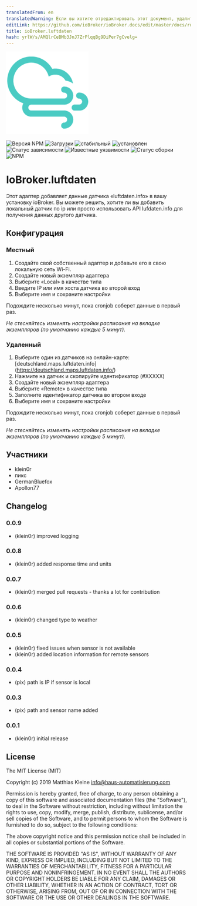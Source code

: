 ```yaml
---
translatedFrom: en
translatedWarning: Если вы хотите отредактировать этот документ, удалите поле «translationFrom», в противном случае этот документ будет снова автоматически переведен
editLink: https://github.com/ioBroker/ioBroker.docs/edit/master/docs/ru/adapterref/iobroker.luftdaten/README.md
title: ioBroker.luftdaten
hash: yrlW/s/AMQlrCeBMb3JnJ7ZrPlqqBg9DiPer7gCvelg=
---
```

![логотип](../../../en/adapterref/iobroker.luftdaten/admin/luftdaten.png)

![Версия NPM](http://img.shields.io/npm/v/iobroker.luftdaten.svg)
![Загрузки](https://img.shields.io/npm/dm/iobroker.luftdaten.svg)
![стабильный](http://iobroker.live/badges/luftdaten-stable.svg)
![установлен](http://iobroker.live/badges/luftdaten-installed.svg)
![Статус зависимости](https://img.shields.io/david/klein0r/iobroker.luftdaten.svg)
![Известные уязвимости](https://snyk.io/test/github/klein0r/ioBroker.luftdaten/badge.svg)
![Статус сборки](http://img.shields.io/travis/klein0r/ioBroker.luftdaten.svg)
![NPM](https://nodei.co/npm/iobroker.luftdaten.png?downloads=true)

# IoBroker.luftdaten
Этот адаптер добавляет данные датчика «luftdaten.info» в вашу установку ioBroker.
Вы можете решить, хотите ли вы добавить локальный датчик по ip или просто использовать API lufdaten.info для получения данных другого датчика.

## Конфигурация
### Местный
1. Создайте свой собственный адаптер и добавьте его в свою локальную сеть Wi-Fi.
2. Создайте новый экземпляр адаптера
3. Выберите «Local» в качестве типа
4. Введите IP или имя хоста датчика во второй вход
5. Выберите имя и сохраните настройки

Подождите несколько минут, пока cronjob соберет данные в первый раз.

*Не стесняйтесь изменять настройки расписания на вкладке экземпляров (по умолчанию каждые 5 минут).*

### Удаленный
1. Выберите один из датчиков на онлайн-карте: [deutschland.maps.luftdaten.info] (https://deutschland.maps.luftdaten.info/)
2. Нажмите на датчик и скопируйте идентификатор (#XXXXX)
3. Создайте новый экземпляр адаптера
4. Выберите «Remote» в качестве типа
5. Заполните идентификатор датчика во втором входе
6. Выберите имя и сохраните настройки

Подождите несколько минут, пока cronjob соберет данные в первый раз.

*Не стесняйтесь изменять настройки расписания на вкладке экземпляров (по умолчанию каждые 5 минут).*

## Участники
- klein0r
- пикс
- GermanBluefox
- Apollon77

## Changelog

### 0.0.9

* (klein0r) improved logging

### 0.0.8

* (klein0r) added response time and units

### 0.0.7

* (klein0r) merged pull requests - thanks a lot for contribution

### 0.0.6

* (klein0r) changed type to weather

### 0.0.5

* (klein0r) fixed issues when sensor is not available
* (klein0r) added location information for remote sensors

### 0.0.4

* (pix) path is IP if sensor is local

### 0.0.3

* (pix) path and sensor name added

### 0.0.1

* (klein0r) initial release

## License

The MIT License (MIT)

Copyright (c) 2019 Matthias Kleine <info@haus-automatisierung.com>

Permission is hereby granted, free of charge, to any person obtaining a copy
of this software and associated documentation files (the "Software"), to deal
in the Software without restriction, including without limitation the rights
to use, copy, modify, merge, publish, distribute, sublicense, and/or sell
copies of the Software, and to permit persons to whom the Software is
furnished to do so, subject to the following conditions:

The above copyright notice and this permission notice shall be included in
all copies or substantial portions of the Software.

THE SOFTWARE IS PROVIDED "AS IS", WITHOUT WARRANTY OF ANY KIND, EXPRESS OR
IMPLIED, INCLUDING BUT NOT LIMITED TO THE WARRANTIES OF MERCHANTABILITY,
FITNESS FOR A PARTICULAR PURPOSE AND NONINFRINGEMENT. IN NO EVENT SHALL THE
AUTHORS OR COPYRIGHT HOLDERS BE LIABLE FOR ANY CLAIM, DAMAGES OR OTHER
LIABILITY, WHETHER IN AN ACTION OF CONTRACT, TORT OR OTHERWISE, ARISING FROM,
OUT OF OR IN CONNECTION WITH THE SOFTWARE OR THE USE OR OTHER DEALINGS IN
THE SOFTWARE.